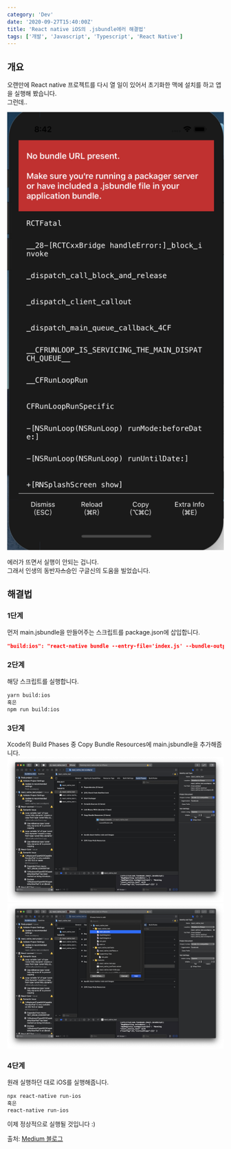 ```yaml
---
category: 'Dev'
date: '2020-09-27T15:40:00Z'
title: 'React native iOS의 .jsbundle에러 해결법'
tags: ['개발', 'Javascript', 'Typescript', 'React Native']
---
```


## 개요

오랜만에 React native 프로젝트를 다시 열 일이 있어서 초기화한 맥에 설치를 하고 앱을 실행해 봤습니다.  
그런데..

![증상 스크린샷](images/screenshot1.png)

에러가 뜨면서 실행이 안되는 겁니다.  
그래서 인생의 동반자~~스승~~인 구글신의 도움을 빌었습니다.

## 해결법

### 1단계

먼저 main.jsbundle을 만들어주는 스크립트를 package.json에 삽입합니다.

```json
"build:ios": "react-native bundle --entry-file='index.js' --bundle-output='./ios/main.jsbundle' --dev=false --platform='ios'"
```

### 2단계

해당 스크립트를 실행합니다.

```shell
yarn build:ios
혹은
npm run build:ios
```

### 3단계

Xcode의 Build Phases 중 Copy Bundle Resources에 main.jsbundle을 추가해줍니다.
![파일 선택 전](images/screenshot2.png)
![파일 선택 후](images/screenshot3.png)

### 4단계

원래 실행하던 대로 iOS를 실행해줍니다.

```shell
npx react-native run-ios
혹은
react-native run-ios
```

이제 정상적으로 실행될 것입니다 :)

출처: [Medium 블로그](https://medium.com/@onexlab.io/no-bundle-url-present-fixed-ca2688a80f66)
